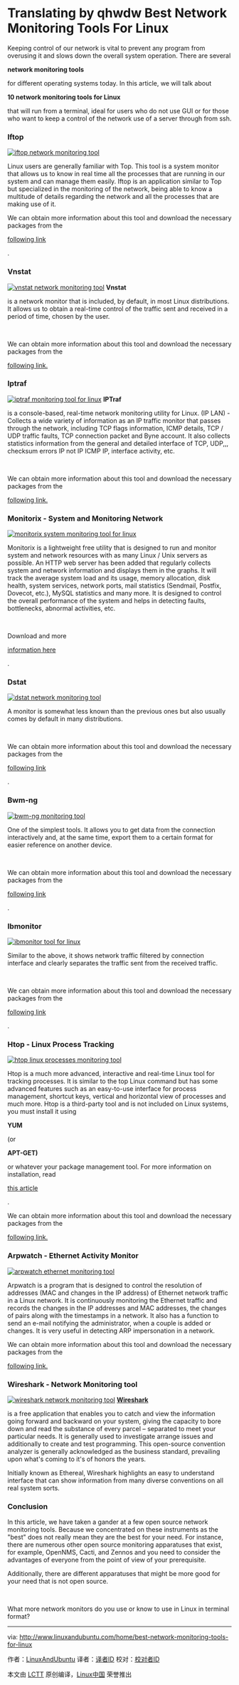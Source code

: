 Translating by qhwdw
Best Network Monitoring Tools For Linux
===============================


Keeping control of our network is vital to prevent any program from overusing it and slows down the overall system operation. There are several

**network monitoring tools**

for different operating systems today. In this article, we will talk about

**10 network monitoring tools for Linux**

that will run from a terminal, ideal for users who do not use GUI or for those who want to keep a control of the network use of a server through from ssh.

### Iftop

 [![iftop network monitoring tool](http://www.linuxandubuntu.com/uploads/2/1/1/5/21152474/iftop_orig.png)][2] 

Linux users are generally familiar with Top. This tool is a system monitor that allows us to know in real time all the processes that are running in our system and can manage them easily. Iftop is an application similar to Top but specialized in the monitoring of the network, being able to know a multitude of details regarding the network and all the processes that are making use of it.

We can obtain more information about this tool and download the necessary packages from the

[following link][3]

.

### Vnstat

 [![vnstat network monitoring tool](http://www.linuxandubuntu.com/uploads/2/1/1/5/21152474/editor/vnstat.png?1511885309)][4] **Vnstat**

is a network monitor that is included, by default, in most Linux distributions. It allows us to obtain a real-time control of the traffic sent and received in a period of time, chosen by the user.

​

We can obtain more information about this tool and download the necessary packages from the

[following link.][5]

### Iptraf

 [![iptraf monitoring tool for linux](http://www.linuxandubuntu.com/uploads/2/1/1/5/21152474/iptraf_orig.gif)][6] **IPTraf**

is a console-based, real-time network monitoring utility for Linux. (IP LAN) - Collects a wide variety of information as an IP traffic monitor that passes through the network, including TCP flags information, ICMP details, TCP / UDP traffic faults, TCP connection packet and Byne account. It also collects statistics information from the general and detailed interface of TCP, UDP,,, checksum errors IP not IP ICMP IP, interface activity, etc.

​

We can obtain more information about this tool and download the necessary packages from the

[following link.][7]

### Monitorix - System and Monitoring Network

 [![monitorix system monitoring tool for linux](http://www.linuxandubuntu.com/uploads/2/1/1/5/21152474/monitorix_orig.png)][8] 

Monitorix is a lightweight free utility that is designed to run and monitor system and network resources with as many Linux / Unix servers as possible. An HTTP web server has been added that regularly collects system and network information and displays them in the graphs. It will track the average system load and its usage, memory allocation, disk health, system services, network ports, mail statistics (Sendmail, Postfix, Dovecot, etc.), MySQL statistics and many more. It is designed to control the overall performance of the system and helps in detecting faults, bottlenecks, abnormal activities, etc.

​

Download and more

[information here][9]

.

### Dstat

 [![dstat network monitoring tool](http://www.linuxandubuntu.com/uploads/2/1/1/5/21152474/dstat_orig.png)][10] 

A monitor is somewhat less known than the previous ones but also usually comes by default in many distributions.

​

We can obtain more information about this tool and download the necessary packages from the

[following link][11]

.

### Bwm-ng

 [![bwm-ng monitoring tool](http://www.linuxandubuntu.com/uploads/2/1/1/5/21152474/bwm-ng_orig.png)][12] 

One of the simplest tools. It allows you to get data from the connection interactively and, at the same time, export them to a certain format for easier reference on another device.

​

We can obtain more information about this tool and download the necessary packages from the

[following link][13]

.

### Ibmonitor

 [![ibmonitor tool for linux](http://www.linuxandubuntu.com/uploads/2/1/1/5/21152474/ibmonitor_orig.jpg)][14] 

Similar to the above, it shows network traffic filtered by connection interface and clearly separates the traffic sent from the received traffic.

​

We can obtain more information about this tool and download the necessary packages from the

[following link​][15]

.

### Htop - Linux Process Tracking

 [![htop linux processes monitoring tool](http://www.linuxandubuntu.com/uploads/2/1/1/5/21152474/htop_orig.png)][16] 

Htop is a much more advanced, interactive and real-time Linux tool for tracking processes. It is similar to the top Linux command but has some advanced features such as an easy-to-use interface for process management, shortcut keys, vertical and horizontal view of processes and much more. Htop is a third-party tool and is not included on Linux systems, you must install it using

**YUM**

(or

**APT-GET)**

or whatever your package management tool. For more information on installation, read

[this article][17]

.

We can obtain more information about this tool and download the necessary packages from the

[following link.][18] 

### Arpwatch - Ethernet Activity Monitor

 [![arpwatch ethernet monitoring tool](http://www.linuxandubuntu.com/uploads/2/1/1/5/21152474/arpwatch_orig.png)][19] 

Arpwatch is a program that is designed to control the resolution of addresses (MAC and changes in the IP address) of Ethernet network traffic in a Linux network. It is continuously monitoring the Ethernet traffic and records the changes in the IP addresses and MAC addresses, the changes of pairs along with the timestamps in a network. It also has a function to send an e-mail notifying the administrator, when a couple is added or changes. It is very useful in detecting ARP impersonation in a network.

We can obtain more information about this tool and download the necessary packages from the

[following link.​][20]

### Wireshark - Network Monitoring tool

 [![wireshark network monitoring tool](http://www.linuxandubuntu.com/uploads/2/1/1/5/21152474/editor/how-to-use-wireshark_1.jpg?1512299583)][21] **[Wireshark][1]**

is a free application that enables you to catch and view the information going forward and backward on your system, giving the capacity to bore down and read the substance of every parcel – separated to meet your particular needs. It is generally used to investigate arrange issues and additionally to create and test programming. This open-source convention analyzer is generally acknowledged as the business standard, prevailing upon what's coming to it's of honors the years.

Initially known as Ethereal, Wireshark highlights an easy to understand interface that can show information from many diverse conventions on all real system sorts.

### Conclusion

​In this article, we have taken a gander at a few open source network monitoring tools. Because we concentrated on these instruments as the "best" does not really mean they are the best for your need. For instance, there are numerous other open source monitoring apparatuses that exist, for example, OpenNMS, Cacti, and Zennos and you need to consider the advantages of everyone from the point of view of your prerequisite.

Additionally, there are different apparatuses that might be more good for your need that is not open source. 

​

What more network monitors do you use or know to use in Linux in terminal format?

--------------------------------------------------------------------------------

via: http://www.linuxandubuntu.com/home/best-network-monitoring-tools-for-linux

作者：[​​LinuxAndUbuntu][a]
译者：[译者ID](https://github.com/译者ID)
校对：[校对者ID](https://github.com/校对者ID)

本文由 [LCTT](https://github.com/LCTT/TranslateProject) 原创编译，[Linux中国](https://linux.cn/) 荣誉推出

[a]:http://www.linuxandubuntu.com
[1]:https://www.wireshark.org/
[2]:http://www.linuxandubuntu.com/uploads/2/1/1/5/21152474/iftop_orig.png
[3]:http://www.ex-parrot.com/pdw/iftop/
[4]:http://www.linuxandubuntu.com/uploads/2/1/1/5/21152474/edited/vnstat.png
[5]:http://humdi.net/vnstat/
[6]:http://www.linuxandubuntu.com/uploads/2/1/1/5/21152474/iptraf_orig.gif
[7]:http://iptraf.seul.org/
[8]:http://www.linuxandubuntu.com/uploads/2/1/1/5/21152474/monitorix_orig.png
[9]:http://www.monitorix.org
[10]:http://www.linuxandubuntu.com/uploads/2/1/1/5/21152474/dstat_orig.png
[11]:http://dag.wiee.rs/home-made/dstat/
[12]:http://www.linuxandubuntu.com/uploads/2/1/1/5/21152474/bwm-ng_orig.png
[13]:http://sourceforge.net/projects/bwmng/
[14]:http://www.linuxandubuntu.com/uploads/2/1/1/5/21152474/ibmonitor_orig.jpg
[15]:http://ibmonitor.sourceforge.net/
[16]:http://www.linuxandubuntu.com/uploads/2/1/1/5/21152474/htop_orig.png
[17]:http://wesharethis.com/knowledgebase/htop-and-atop/
[18]:http://hisham.hm/htop/
[19]:http://www.linuxandubuntu.com/uploads/2/1/1/5/21152474/arpwatch_orig.png
[20]:http://linux.softpedia.com/get/System/Monitoring/arpwatch-NG-7612.shtml
[21]:http://www.linuxandubuntu.com/uploads/2/1/1/5/21152474/how-to-use-wireshark_1_orig.jpg
